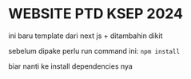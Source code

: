 <h1>WEBSITE PTD KSEP 2024</h1>

<p>
ini baru template dari next js + ditambahin dikit

sebelum dipake perlu run command ini:
`npm install`

biar nanti ke install dependencies nya
</p>

